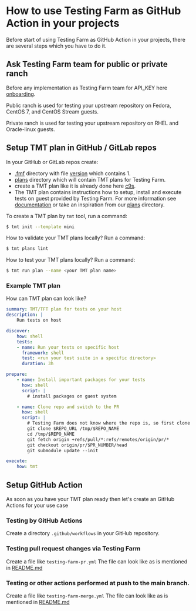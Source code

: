 # How to use Testing Farm as GitHub Action in your projects

Before start of using Testing Farm as GitHub Action in your projects,
there are several steps which you have to do it.

## Ask Testing Farm team for public or private ranch

Before any implementation as Testing Farm team for API_KEY here [onboarding](https://docs.testing-farm.io/general/0.1/onboarding.html).

Public ranch is used for testing your upstream repository on Fedora, CentOS 7, and CentOS Stream guests.

Private ranch is used for testing your upstream repository on RHEL and Oracle-linux guests.

## Setup TMT plan in GitHub / GitLab repos

In your GitHub or GitLab repos create:
* [.fmf](https://github.com/sclorg/sclorg-testing-farm/tree/main/.fmf) directory with file [version](https://github.com/sclorg/sclorg-testing-farm/blob/main/.fmf/version) which contains 1.
* [plans](https://github.com/sclorg/sclorg-testing-farm/tree/main/plans) directory which will contain TMT plans for Testing Farm.
* create a TMT plan like it is already done here [c9s](https://github.com/sclorg/sclorg-testing-farm/blob/main/plans/c9s.fmf).
* The TMT plan contains instructions how to setup, install and execute tests on guest provided by Testing Farm. For more information see [documentation](https://tmt.readthedocs.io/en/stable/examples.html#plans) or take an inspiration from our [plans](https://github.com/sclorg/sclorg-testing-farm/tree/main/plans) directory.

To create a TMT plan by `tmt` tool, run a command:
```bash
$ tmt init --template mini
```
How to validate your TMT plans locally? Run a command:
```bash
$ tmt plans lint
```

How to test your TMT plans locally? Run a command:
```bash
$ tmt run plan --name <your TMT plan name>
```

### Example TMT plan
How can TMT plan can look like?

```yaml
summary: TMT/TFT plan for tests on your host
description: |
    Run tests on host

discover:
    how: shell
    tests:
    - name: Run your tests on specific host
      framework: shell
      test: <run your test suite in a specific directory>
      duration: 3h

prepare:
    - name: Install important packages for your tests
      how: shell
      script: |
        # install packages on guest system

    - name: Clone repo and switch to the PR
      how: shell
      script: |
        # Testing Farm does not know where the repo is, so first clone it
        git clone $REPO_URL /tmp/$REPO_NAME
        cd /tmp/$REPO_NAME
        git fetch origin +refs/pull/*:refs/remotes/origin/pr/*
        git checkout origin/pr/$PR_NUMBER/head
        git submodule update --init

execute:
    how: tmt
```


## Setup GitHub Action

As soon as you have your TMT plan ready then let's create an GitHub Actions for your use case

### Testing by GitHub Actions

Create a directory `.github/workflows` in your GitHub repository.

### Testing pull request changes via Testing Farm

Create a file like `testing-farm-pr.yml`
The file can look like as is mentioned in [README.md](https://github.com/sclorg/testing-farm-as-github-action#pull-request-example)

### Testing or other actions performed at push to the main branch.
Create a file like `testing-farm-merge.yml`
The file can look like as is mentioned in [README.md](https://github.com/sclorg/testing-farm-as-github-action#run-workflow-at-push-to-the-main-branch)
